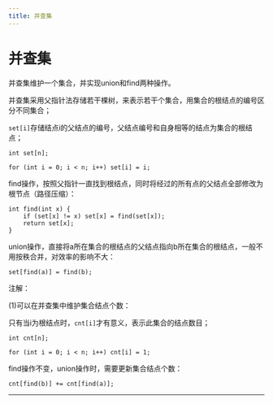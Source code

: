 ```yaml
---
title: 并查集
---
```


# 并查集

<script type="text/javascript" src="/include/head.js"></script>

并查集维护一个集合，并实现union和find两种操作。

并查集采用父指针法存储若干棵树，来表示若干个集合，用集合的根结点的编号区分不同集合；

`set[i]`存储结点i的父结点的编号，父结点编号和自身相等的结点为集合的根结点；

```
int set[n];

for (int i = 0; i < n; i++) set[i] = i;
```

find操作，按照父指针一直找到根结点，同时将经过的所有点的父结点全部修改为根节点（路径压缩）：

```
int find(int x) {
    if (set[x] != x) set[x] = find(set[x]);
    return set[x];
}
```

union操作，直接将a所在集合的根结点的父结点指向b所在集合的根结点，一般不用按秩合并，对效率的影响不大：

```
set[find(a)] = find(b);
```

注解：

(1)可以在并查集中维护集合结点个数：

只有当i为根结点时，`cnt[i]`才有意义，表示此集合的结点数目；

```
int cnt[n];

for (int i = 0; i < n; i++) cnt[i] = 1;
```

find操作不变，union操作时，需要更新集合结点个数：

```
cnt[find(b)] += cnt[find(a)];
```

---

<script type="text/javascript" src="/include/tail.js"></script>

